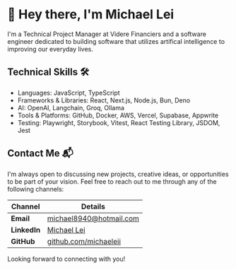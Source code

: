 # 👋 Hey there, I'm Michael Lei

I'm a Technical Project Manager at Videre Financiers and a software engineer dedicated to building software that utilizes artifical intelligence to improving our everyday lives.

##  Technical Skills 🛠️
- Languages: JavaScript, TypeScript
- Frameworks & Libraries: React, Next.js, Node.js, Bun, Deno
- AI: OpenAI, Langchain, Groq, Ollama
- Tools & Platforms: GitHub, Docker, AWS, Vercel, Supabase, Appwrite
- Testing: Playwright, Storybook, Vitest, React Testing Library, JSDOM, Jest

## Contact Me 📬

I'm always open to discussing new projects, creative ideas, or opportunities to be part of your vision. Feel free to reach out to me through any of the following channels:

| Channel     | Details                                                                 |
|-------------|-------------------------------------------------------------------------|
| **Email**   | [michael8940@hotmail.com](mailto:michael8940@hotmail.com)               |
| **LinkedIn**| [Michael Lei](https://www.linkedin.com/in/michaelleii/)                  |
| **GitHub**  | [github.com/michaeleii](https://github.com/michaeleii)                  |

Looking forward to connecting with you!

<!--
**michaeleii/michaeleii** is a ✨ _special_ ✨ repository because its `README.md` (this file) appears on your GitHub profile.

Here are some ideas to get you started:

- 🔭 I’m currently working on ...
- 🌱 I’m currently learning ...
- 👯 I’m looking to collaborate on ...
- 🤔 I’m looking for help with ...
- 💬 Ask me about ...
- 📫 How to reach me: ...
- 😄 Pronouns: ...
- ⚡ Fun fact: ...
-->
